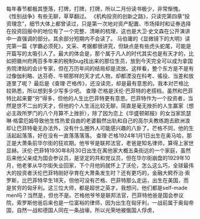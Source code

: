 每年春节都极其堕落，打牌，打牌，打牌，所以二月份读书极少，非常惭愧。
《性别战争》有些无聊，草草翻过。
《机构投资的创新之路》，只读完第四章“投资理念”，细节大体上都曾读过，只是第一次地对资产配置、市场择时和证券选择在投资回报中的地位有了一个完整、清晰的梳理，这也是大卫·史文森在公开演讲中一直强调的部分。其余部分短期内不会读了。
马伯庸的《显微镜下的大明》读完第一篇《学霸必须死》，文采、考据都很讲究，但缺点是有些虎头蛇尾，可能是开篇写的太吸引人了。最大的体会是，那个属于凡人的时代其实也是有天才的，比如把徽州府两百多年来的税制bug找出来的那位生员，放到今天完全可以成为拿国务院津贴的会计专家，但在万历年间的结局却是流放。这样看，整个东方是不是有过像伽利略、达芬奇、牛顿那样的天才式人物，却都湮没在科考、徭役、当差和放逐里了呢？
最后是《查理·芒格传》，还没读完，却是最有意思的。我本对芒格比较熟悉，所以想到多少写多少吧。
查理·芒格是沃伦·巴菲特的老搭档，虽然和巴菲特比起来要“穷”得多，但他的人生比巴菲特更有意思。巴菲特作为一个投资者，当然是世不二出的天才，但他的个人生活比较无聊，简直是毫无挫折的人生赢家（想必主政所罗门的八个月算不上挫折），除了因为恋上《华盛顿邮报》的女当家凯瑟琳·格雷厄姆导致他生性热爱自由的老婆毅然出轨和自己的高尔夫教练跑去欧洲浪却让巴菲特毫无办法外，没有什么圈外人可能感兴趣的八卦了。芒格不同，他的生活起起落落，好在没有一直落落落落。
查理·芒格1924年1月1日出生在奥马哈，那正是大萧条前华尔街的狂欢期。他爷爷是联邦法官，老爸是知名律师，算得上家世显赫。沃伦·巴菲特1930年8月30日出生在离他家大概五条街远的一个家庭，虽然后来他父亲成为国会参议员，是坚定的共和党议员，但在华尔街崩盘的1929年10月，他老爹从华尔街失业回家，下个月他妈就怀上了沃伦，怎么这么巧，全球最伟大的投资者沃伦巴菲特刚好孕育在大萧条发生时？还有更巧的，金融大鳄乔治·索罗斯，比巴菲特早生18天，但他可没有芒格、巴菲特那么走运，出生在美国，而是贫穷的匈牙利。这三位大师，都是超世之英才。我想问，他们都是self-made men吗？当然是，但也不是。芒格他爷爷是联邦法官，巴菲特他爸是国会参议院，索罗斯他爸后来也是一位富裕的律师，因为出生在匈牙利，一战前属于奥匈帝国，自然一战和德国人同在一条战壕，所以光荣地被俄国人俘虏，
<!--stackedit_data:
eyJoaXN0b3J5IjpbMTUzNjYwNTE5MCwxMjEzNTU1MzQ2XX0=
-->